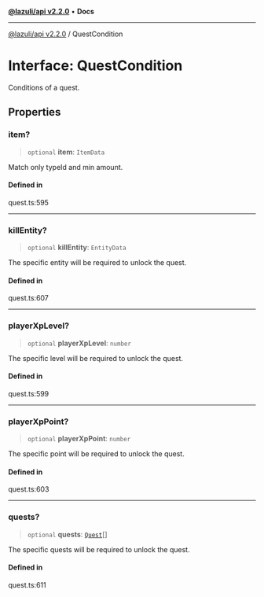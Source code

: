 [**@lazuli/api v2.2.0**](../README.md) • **Docs**

***

[@lazuli/api v2.2.0](../globals.md) / QuestCondition

# Interface: QuestCondition

Conditions of a quest.

## Properties

### item?

> `optional` **item**: `ItemData`

Match only typeId and min amount.

#### Defined in

quest.ts:595

***

### killEntity?

> `optional` **killEntity**: `EntityData`

The specific entity will be required to unlock the quest.

#### Defined in

quest.ts:607

***

### playerXpLevel?

> `optional` **playerXpLevel**: `number`

The specific level will be required to unlock the quest.

#### Defined in

quest.ts:599

***

### playerXpPoint?

> `optional` **playerXpPoint**: `number`

The specific point will be required to unlock the quest.

#### Defined in

quest.ts:603

***

### quests?

> `optional` **quests**: [`Quest`](../classes/Quest.md)[]

The specific quests will be required to unlock the quest.

#### Defined in

quest.ts:611
